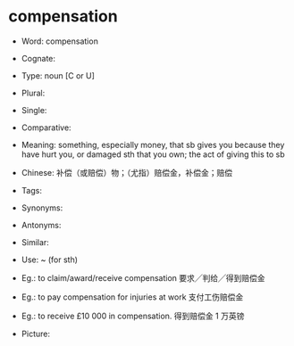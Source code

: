 # compensation

- Word: compensation
- Cognate: 

- Type: noun [C or U]
- Plural: 
- Single: 
- Comparative: 
- Meaning: something, especially money, that sb gives you because they have hurt you, or damaged sth that you own; the act of giving this to sb
- Chinese: 补偿（或赔偿）物；（尤指）赔偿金，补偿金；赔偿
- Tags: 
- Synonyms: 
- Antonyms: 
- Similar: 
- Use: ~ (for sth)
- Eg.: to claim/award/receive compensation 要求╱判给╱得到赔偿金
- Eg.: to pay compensation for injuries at work 支付工伤赔偿金
- Eg.: to receive £10 000 in compensation. 得到赔偿金 1 万英镑
- Picture: 

